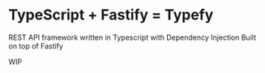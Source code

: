 # TypeScript + Fastify = Typefy

REST API framework written in Typescript with Dependency Injection Built on top of Fastify
 
WIP